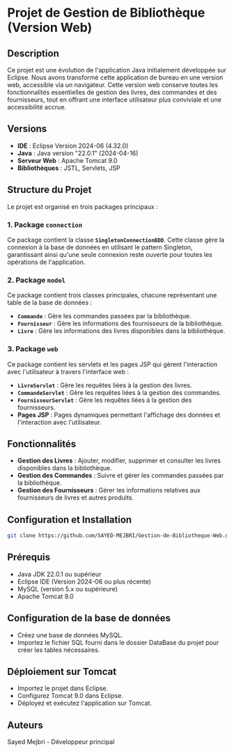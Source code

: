 # Projet de Gestion de Bibliothèque (Version Web)

## Description

Ce projet est une évolution de l'application Java initialement développée sur Eclipse. Nous avons transformé cette application de bureau en une version web, accessible via un navigateur. Cette version web conserve toutes les fonctionnalités essentielles de gestion des livres, des commandes et des fournisseurs, tout en offrant une interface utilisateur plus conviviale et une accessibilité accrue.

## Versions

- **IDE** : Eclipse Version 2024-06 (4.32.0)
- **Java** : Java version "22.0.1" (2024-04-16)
- **Serveur Web** : Apache Tomcat 9.0
- **Bibliothèques** : JSTL, Servlets, JSP

## Structure du Projet

Le projet est organisé en trois packages principaux :

### 1. Package `connection`

Ce package contient la classe **`SingletonConnectionBDD`**. Cette classe gère la connexion à la base de données en utilisant le pattern Singleton, garantissant ainsi qu'une seule connexion reste ouverte pour toutes les opérations de l'application.

### 2. Package `model`

Ce package contient trois classes principales, chacune représentant une table de la base de données :

- **`Commande`** : Gère les commandes passées par la bibliothèque.
- **`Fournisseur`** : Gère les informations des fournisseurs de la bibliothèque.
- **`Livre`** : Gère les informations des livres disponibles dans la bibliothèque.

### 3. Package `web`

Ce package contient les servlets et les pages JSP qui gèrent l'interaction avec l'utilisateur à travers l'interface web :

- **`LivreServlet`** : Gère les requêtes liées à la gestion des livres.
- **`CommandeServlet`** : Gère les requêtes liées à la gestion des commandes.
- **`FournisseurServlet`** : Gère les requêtes liées à la gestion des fournisseurs.
- **Pages JSP** : Pages dynamiques permettant l'affichage des données et l'interaction avec l'utilisateur.

## Fonctionnalités

- **Gestion des Livres** : Ajouter, modifier, supprimer et consulter les livres disponibles dans la bibliothèque.
- **Gestion des Commandes** : Suivre et gérer les commandes passées par la bibliothèque.
- **Gestion des Fournisseurs** : Gérer les informations relatives aux fournisseurs de livres et autres produits.

## Configuration et Installation

```bash
git clone https://github.com/SAYED-MEJBRI/Gestion-de-Bibliotheque-Web.git
```


##  Prérequis
- Java JDK 22.0.1 ou supérieur
- Eclipse IDE (Version 2024-06 ou plus récente)
- MySQL (version 5.x ou supérieure)
- Apache Tomcat 9.0
## Configuration de la base de données
- Créez une base de données MySQL.
- Importez le fichier SQL fourni dans le dossier DataBase du projet pour créer les tables nécessaires.
##  Déploiement sur Tomcat
- Importez le projet dans Eclipse.
- Configurez Tomcat 9.0 dans Eclipse.
- Déployez et exécutez l'application sur Tomcat.
##  Auteurs
Sayed Mejbri - Développeur principal
